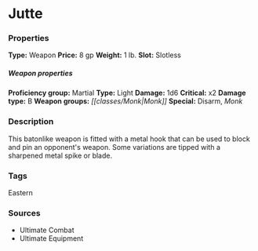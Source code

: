 ﻿---
Title: "Jutte"
Type: "Weapon"
Price: "8 gp"
Weight: "1 lb."
Slot: "Slotless"
Proficiency group: "Martial"
Weapon properties Type: "Light"
Damage: "1d6"
Critical: "x2"
Damage type: "B"
Weapon groups: "Monk"
Special: "Disarm, Monk"
Description: |
  "This batonlike weapon is fitted with a metal hook that can be used to block and pin an opponent's weapon. Some variations are tipped with a sharpened metal spike or blade."
Sources: "['Ultimate Combat', 'Ultimate Equipment']"
---

# Jutte

### Properties

**Type:** Weapon **Price:** 8 gp **Weight:** 1 lb. **Slot:** Slotless

##### Weapon properties

**Proficiency group:** Martial **Type:** Light **Damage:** 1d6 **Critical:** x2 **Damage type:** B **Weapon groups:** _[[classes/Monk|Monk]]_ **Special:** Disarm, _Monk_

### Description

This batonlike weapon is fitted with a metal hook that can be used to block and pin an opponent's weapon. Some variations are tipped with a sharpened metal spike or blade.

### Tags

Eastern

### Sources

* Ultimate Combat
* Ultimate Equipment